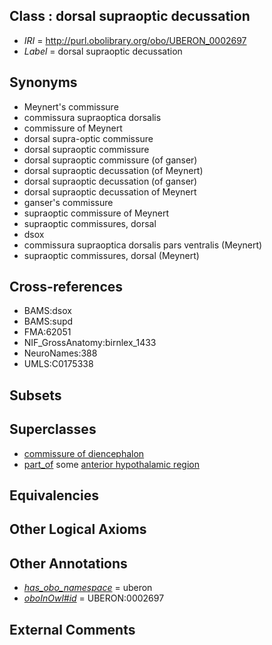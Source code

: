 
## Class : dorsal supraoptic decussation

 * *IRI* = http://purl.obolibrary.org/obo/UBERON_0002697
 * *Label* = dorsal supraoptic decussation

## Synonyms

 * Meynert's commissure
 * commissura supraoptica dorsalis
 * commissure of Meynert
 * dorsal supra-optic commissure
 * dorsal supraoptic commissure
 * dorsal supraoptic commissure (of ganser)
 * dorsal supraoptic decussation (of Meynert)
 * dorsal supraoptic decussation (of ganser)
 * dorsal supraoptic decussation of Meynert
 * ganser's commissure
 * supraoptic commissure of Meynert
 * supraoptic commissures, dorsal
 * dsox
 * commissura supraoptica dorsalis pars ventralis (Meynert)
 * supraoptic commissures, dorsal (Meynert)

## Cross-references

 * BAMS:dsox
 * BAMS:supd
 * FMA:62051
 * NIF_GrossAnatomy:birnlex_1433
 * NeuroNames:388
 * UMLS:C0175338

## Subsets


## Superclasses

 * [commissure of diencephalon](../../UBERON/90/UBERON_0011590.md)
 * [part_of](../../BFO/50/BFO_0000050.md) some [anterior hypothalamic region](../../UBERON/50/UBERON_0002550.md)

## Equivalencies


## Other Logical Axioms


## Other Annotations

 * *[has_obo_namespace](../../ce/oboInOwl#hasOBONamespace.md)* = uberon
 * *[oboInOwl#id](../../id/oboInOwl#id.md)* = UBERON:0002697

## External Comments

